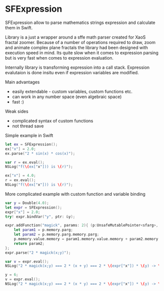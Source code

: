# SFExpression
SFExpression allow to parse mathematics strings expression and calculate them in Swift.

Library is a just a wrapper around a sffe math parser created for XaoS fractal zoomer. Because of a number of operations required to draw, zoom and animate complex plane fractals the library had been designed with execution speed in mind. Its quite slow when it comes to expression parsing but is very fast when comes to expression evaluation.

Internally library is transforming expression into a call stack. Expression evalutaion is done insitu even if expression variables are modified.

Main advantages
 * easily extendable - custom variables, custom functions etc.
 * can work in any number space (even algebraic space)
 * fast :)
 
Weak sides
 * complicated syntax of custom functions
 * not thread save

Simple example in Swift

```swift
let ex = SFExpression();
ex["x"] = 2.0;
ex.parse("2 * sin(x) * cos(x)");

var r = ex.eval();
NSLog("f(\(ex["x"])) is \(r)");

ex["x"] = 4.0;
r = ex.eval();
NSLog("f(\(ex["x"])) is \(r)");
```


More complicated example with custom function and variable binding
```swift
var y = Double(4.0);
let expr = SFExpression();
expr["x"] = 2.0;
try! expr.bindVar("y", ptr: &y);

expr.addFunction("magick", params: 2){ (p:UnsafeMutablePointer<sfarg>, payload:UnsafeMutablePointer<Void>) -> UnsafeMutablePointer<sfarg> in
    let param1 = p.memory.parg;
    let param2 = p.memory.parg.memory.parg;
    p.memory.value.memory = param1.memory.value.memory + param2.memory.value.memory;
    return param2;
};
expr.parse("2 * magick(x;y)");

var v = expr.eval();
NSLog("2 * magick(x;y) === 2 * (x + y) === 2 * \(expr["x"]) * \(y) -> \(v)");

y = 6;
v = expr.eval();
NSLog("2 * magick(x;y) === 2 * (x * y) === 2 * \(expr["x"]) * \(y) -> \(v)");
```
